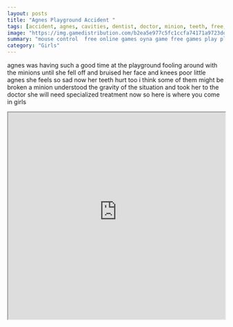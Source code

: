 ```yaml
---
layout: posts
title: "Agnes Playground Accident "
tags: [accident, agnes, cavities, dentist, doctor, minion, teeth, free, online, games, oyna, game, free, games, play, play, games]
image: "https://img.gamedistribution.com/b2ea5e977c5fc1ccfa74171a9723dd61.jpg"
summary: "mouse control  free online games oyna game free games play play games"
category: "Girls"
---
```


agnes was having such a good time at the playground fooling around with the minions until she fell off and bruised her face and knees poor little agnes she feels so sad now her teeth hurt too i think some of them might be broken a minion understood the gravity of the situation and took her to the doctor she will need specialized treatment now so here is where you come in girls

<iframe width="100%" height="480px;" src="https://flash.gamedistribution.com?game=b2ea5e977c5fc1ccfa74171a9723dd61"></iframe>